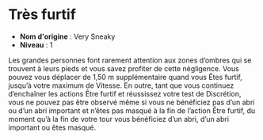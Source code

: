 # Très furtif

 * **Nom d'origine** : Very Sneaky
 * **Niveau** : 1


<p>Les grandes personnes font rarement attention aux zones d’ombres qui se trouvent à leurs pieds et vous savez profiter de cette négligence. Vous pouvez vous déplacer de 1,50 m supplémentaire quand vous Êtes furtif, jusqu’à votre maximum de Vitesse. En outre, tant que vous continuez d’enchaîner les actions Être furtif et réussissez votre test de Discrétion, vous ne pouvez pas être observé même si vous ne bénéficiez pas d’un abri ou d’un abri important et n’êtes pas masqué à la fin de l’action Être furtif, du moment qu’à la fin de votre tour vous bénéficiez d’un abri, d’un abri important ou êtes masqué.</p>